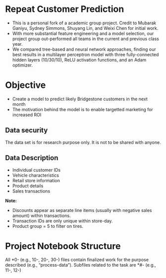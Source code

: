 # Repeat Customer Prediction

- This is a personal fork of a academic group project. Credit to Mubarak Ganiyu, Sydney Simmons, Shuyang Lin, and Weixi Chen for initial work.
- With more substantial feature engineering and a model selection, our project group out-performed all teams in the current and previous class year.
- We compared tree-based and neural network approaches, finding our best results in a multilayer perceptron model with three fully-connected hidden layers (10/30/10), ReLU activation functions, and an Adam optimizer.

# Objective

- Create a model to predict likely Bridgestone customers in the next month
- The motivation behind the model is to enable targetted marketing for increased ROI

## Data security
The data set is for research purpose only. It is not to be shared with anyone.

## Data Description

- Individual customer IDs
- Vehicle characteristics
- Retail store information
- Product details
- Sales transactions

**Note:**
- Discounts appear as separate line items (usually with negative sales amount) within transactions.
- Transaction IDs are only unique within store-day.
- Product group = 5 to filter on tires. 

# Project Notebook Structure
All *0- (e.g., 10-, 20-, 30-) files contain finalized work for the purpose described (e.g., “process-data”). Subfiles related to the task are *#- (e.g., 11-, 12-)
